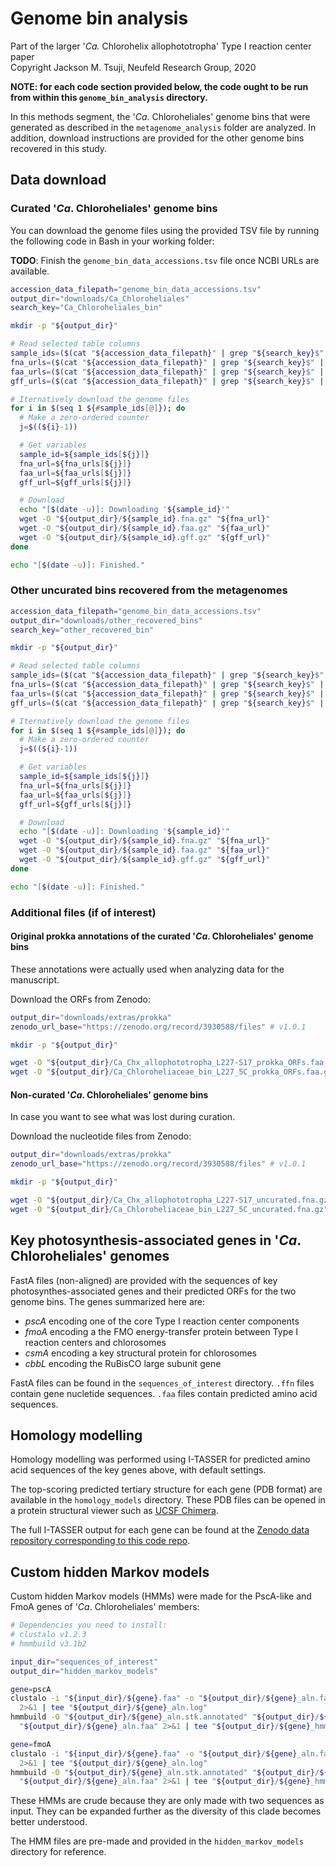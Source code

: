 # Genome bin analysis
Part of the larger '_Ca._ Chlorohelix allophototropha' Type I reaction center paper  
Copyright Jackson M. Tsuji, Neufeld Research Group, 2020

**NOTE: for each code section provided below, the code ought to be run from within this `genome_bin_analysis` directory.**

In this methods segment, the '_Ca_. Chloroheliales' genome bins that were generated as described in the `metagenome_analysis` folder are analyzed. 
In addition, download instructions are provided for the other genome bins recovered in this study.

## Data download
### Curated '_Ca_. Chloroheliales' genome bins
You can download the genome files using the provided TSV file by running the following code in Bash in your working folder:

**TODO**: Finish the `genome_bin_data_accessions.tsv` file once NCBI URLs are available.

```bash
accession_data_filepath="genome_bin_data_accessions.tsv"
output_dir="downloads/Ca_Chloroheliales"
search_key="Ca_Chloroheliales_bin"

mkdir -p "${output_dir}"

# Read selected table columns
sample_ids=($(cat "${accession_data_filepath}" | grep "${search_key}$" | cut -f 2))
fna_urls=($(cat "${accession_data_filepath}" | grep "${search_key}$" | cut -f 7))
faa_urls=($(cat "${accession_data_filepath}" | grep "${search_key}$" | cut -f 8))
gff_urls=($(cat "${accession_data_filepath}" | grep "${search_key}$" | cut -f 9))

# Iternatively download the genome files
for i in $(seq 1 ${#sample_ids[@]}); do
  # Make a zero-ordered counter
  j=$((${i}-1))

  # Get variables
  sample_id=${sample_ids[${j}]}
  fna_url=${fna_urls[${j}]}
  faa_url=${faa_urls[${j}]}
  gff_url=${gff_urls[${j}]}

  # Download
  echo "[$(date -u)]: Downloading '${sample_id}'"
  wget -O "${output_dir}/${sample_id}.fna.gz" "${fna_url}"
  wget -O "${output_dir}/${sample_id}.faa.gz" "${faa_url}"
  wget -O "${output_dir}/${sample_id}.gff.gz" "${gff_url}"
done

echo "[$(date -u)]: Finished."
```

### Other uncurated bins recovered from the metagenomes
```bash
accession_data_filepath="genome_bin_data_accessions.tsv"
output_dir="downloads/other_recovered_bins"
search_key="other_recovered_bin"

mkdir -p "${output_dir}"

# Read selected table columns
sample_ids=($(cat "${accession_data_filepath}" | grep "${search_key}$" | cut -f 2))
fna_urls=($(cat "${accession_data_filepath}" | grep "${search_key}$" | cut -f 7))
faa_urls=($(cat "${accession_data_filepath}" | grep "${search_key}$" | cut -f 8))
gff_urls=($(cat "${accession_data_filepath}" | grep "${search_key}$" | cut -f 9))

# Iternatively download the genome files
for i in $(seq 1 ${#sample_ids[@]}); do
  # Make a zero-ordered counter
  j=$((${i}-1))

  # Get variables
  sample_id=${sample_ids[${j}]}
  fna_url=${fna_urls[${j}]}
  faa_url=${faa_urls[${j}]}
  gff_url=${gff_urls[${j}]}

  # Download
  echo "[$(date -u)]: Downloading '${sample_id}'"
  wget -O "${output_dir}/${sample_id}.fna.gz" "${fna_url}"
  wget -O "${output_dir}/${sample_id}.faa.gz" "${faa_url}"
  wget -O "${output_dir}/${sample_id}.gff.gz" "${gff_url}"
done

echo "[$(date -u)]: Finished."
```

### Additional files (if of interest)

#### Original prokka annotations of the curated '_Ca_. Chloroheliales' genome bins
These annotations were actually used when analyzing data for the manuscript.

Download the ORFs from Zenodo:
```bash
output_dir="downloads/extras/prokka"
zenodo_url_base="https://zenodo.org/record/3930588/files" # v1.0.1

mkdir -p "${output_dir}"

wget -O "${output_dir}/Ca_Chx_allophototropha_L227-S17_prokka_ORFs.faa.gz" "${zenodo_url_base}/Ca_Chx_allophototropha_L227-S17_prokka_ORFs.faa.gz"
wget -O "${output_dir}/Ca_Chloroheliaceae_bin_L227_5C_prokka_ORFs.faa.gz" "${zenodo_url_base}/Ca_Chloroheliaceae_bin_L227_5C_prokka_ORFs.faa.gz"
```

#### Non-curated '_Ca_. Chloroheliales' genome bins
In case you want to see what was lost during curation.

Download the nucleotide files from Zenodo:
```bash
output_dir="downloads/extras/prokka"
zenodo_url_base="https://zenodo.org/record/3930588/files" # v1.0.1

mkdir -p "${output_dir}"

wget -O "${output_dir}/Ca_Chx_allophototropha_L227-S17_uncurated.fna.gz" "${zenodo_url_base}/Ca_Chx_allophototropha_L227-S17_uncurated.fna.gz"
wget -O "${output_dir}/Ca_Chloroheliaceae_bin_L227_5C_uncurated.fna.gz" "${zenodo_url_base}/Ca_Chloroheliaceae_bin_L227_5C_uncurated.fna.gz"
```

## Key photosynthesis-associated genes in '_Ca_. Chloroheliales' genomes
FastA files (non-aligned) are provided with the sequences of key photosynthes-associated genes and their predicted ORFs for the two genome bins. 
The genes summarized here are:
- _pscA_ encoding one of the core Type I reaction center components
- _fmoA_ encoding a the FMO energy-transfer protein between Type I reaction centers and chlorosomes
- _csmA_ encoding a key structural protein for chlorosomes
- _cbbL_ encoding the RuBisCO large subunit gene

FastA files can be found in the `sequences_of_interest` directory. `.ffn` files contain gene nucletide sequences. 
`.faa` files contain predicted amino acid sequences.


## Homology modelling
Homology modelling was performed using I-TASSER for predicted amino acid sequences of the key genes above, with default settings.

The top-scoring predicted tertiary structure for each gene (PDB format) are available in the `homology_models` directory. 
These PDB files can be opened in a protein structural viewer such as [UCSF Chimera](https://www.cgl.ucsf.edu/chimera/).

The full I-TASSER output for each gene can be found at the [Zenodo data repository corresponding to this code repo](https://doi.org/10.5281/zenodo.3930110).


## Custom hidden Markov models
Custom hidden Markov models (HMMs) were made for the PscA-like and FmoA genes of '_Ca_. Chloroheliales' members:
```bash
# Dependencies you need to install:
# clustalo v1.2.3
# hmmbuild v3.1b2

input_dir="sequences_of_interest"
output_dir="hidden_markov_models"

gene=pscA
clustalo -i "${input_dir}/${gene}.faa" -o "${output_dir}/${gene}_aln.faa" -v -v \
  2>&1 | tee "${output_dir}/${gene}_aln.log"
hmmbuild -O "${output_dir}/${gene}_aln.stk.annotated" "${output_dir}/${gene}_Chloroheliales.hmm" \
  "${output_dir}/${gene}_aln.faa" 2>&1 | tee "${output_dir}/${gene}_hmmbuild.log"

gene=fmoA
clustalo -i "${input_dir}/${gene}.faa" -o "${output_dir}/${gene}_aln.faa" -v -v \
  2>&1 | tee "${output_dir}/${gene}_aln.log"
hmmbuild -O "${output_dir}/${gene}_aln.stk.annotated" "${output_dir}/${gene}_Chloroheliales.hmm" \
  "${output_dir}/${gene}_aln.faa" 2>&1 | tee "${output_dir}/${gene}_hmmbuild.log"
```

These HMMs are crude because they are only made with two sequences as input. 
They can be expanded further as the diversity of this clade becomes better understood.

The HMM files are pre-made and provided in the `hidden_markov_models` directory for reference.
